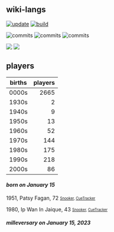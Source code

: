 ## wiki-langs
[![update](https://github.com/dreamerminsk/wiki-langs/actions/workflows/update-tables.yml/badge.svg)](https://github.com/dreamerminsk/wiki-langs/actions/workflows/update-tables.yml)
[![build](https://github.com/dreamerminsk/wiki-langs/actions/workflows/build.yml/badge.svg)](https://github.com/dreamerminsk/wiki-langs/actions/workflows/build.yml)

![commits](https://img.shields.io/github/commit-activity/y/dreamerminsk/wiki-langs)
![commits](https://img.shields.io/github/commit-activity/m/dreamerminsk/wiki-langs)
![commits](https://img.shields.io/github/commit-activity/w/dreamerminsk/wiki-langs)

![](https://img.shields.io/github/languages/code-size/dreamerminsk/wiki-langs)
![](https://img.shields.io/github/repo-size/dreamerminsk/wiki-langs)

## players
| births | players |
| :----: | ------: |
| 0000s | 2665 |
| 1930s | 2 |
| 1940s | 9 |
| 1950s | 13 |
| 1960s | 52 |
| 1970s | 144 |
| 1980s | 175 |
| 1990s | 218 |
| 2000s | 86 |

#### ***born on January 15***
1951, Patsy Fagan, 72 <sub><sup>[Snooker](http://www.snooker.org/res/index.asp?player=796), [CueTracker](http://cuetracker.net/Players/patsy-fagan/)</sup></sub>

1980, Ip Wan In Jaique, 43 <sub><sup>[Snooker](http://www.snooker.org/res/index.asp?player=2115), [CueTracker](http://cuetracker.net/Players/ip-wan-in-jaique/)</sup></sub>


#### ***milleversary on January 15, 2023***



